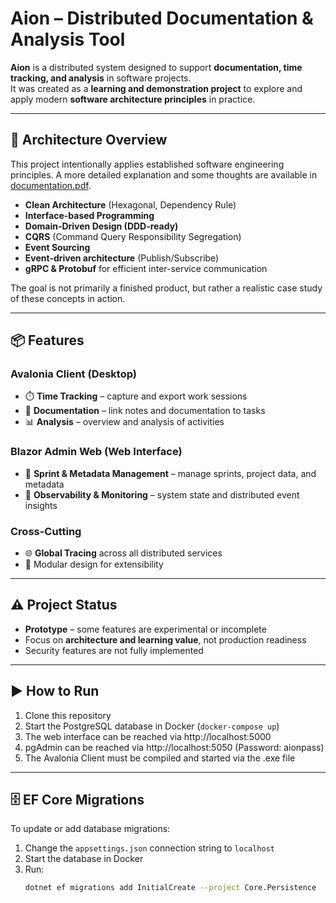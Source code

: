# Aion – Distributed Documentation & Analysis Tool

**Aion** is a distributed system designed to support **documentation, time tracking, and analysis** in software projects.  
It was created as a **learning and demonstration project** to explore and apply modern **software architecture principles** in practice.

---

## 🚀 Architecture Overview

This project intentionally applies established software engineering principles.
A more detailed explanation and some thoughts are available in [documentation.pdf](./documentation.pdf).

- **Clean Architecture** (Hexagonal, Dependency Rule)
- **Interface-based Programming**
- **Domain-Driven Design (DDD-ready)**
- **CQRS** (Command Query Responsibility Segregation)
- **Event Sourcing**
- **Event-driven architecture** (Publish/Subscribe)
- **gRPC & Protobuf** for efficient inter-service communication

The goal is not primarily a finished product, but rather a realistic case study of these concepts in action.

---

## 📦 Features

### Avalonia Client (Desktop)
- ⏱️ **Time Tracking** – capture and export work sessions
- 📝 **Documentation** – link notes and documentation to tasks
- 📊 **Analysis** – overview and analysis of activities

### Blazor Admin Web (Web Interface)
- 📅 **Sprint & Metadata Management** – manage sprints, project data, and metadata
- 🔎 **Observability & Monitoring** – system state and distributed event insights

### Cross-Cutting
- 🌐 **Global Tracing** across all distributed services
- 🧩 Modular design for extensibility

---

## ⚠️ Project Status

- **Prototype** – some features are experimental or incomplete
- Focus on **architecture and learning value**, not production readiness
- Security features are not fully implemented

---

## ▶️ How to Run

1. Clone this repository
2. Start the PostgreSQL database in Docker (`docker-compose up`)
3. The web interface can be reached via http://localhost:5000
4. pgAdmin can be reached via http://localhost:5050 (Password: aionpass)
5. The Avalonia Client must be compiled and started via the .exe file

---

## 🗄️ EF Core Migrations

To update or add database migrations:

1. Change the `appsettings.json` connection string to `localhost`
2. Start the database in Docker
3. Run:
   ```bash
   dotnet ef migrations add InitialCreate --project Core.Persistence
